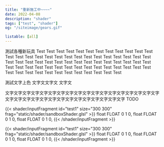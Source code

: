 ```yaml
---
title: "重新施工中~~~~"
date: 2022-04-08
description: "shader"
tags: ["test", "shader"]
og: "/siteimage/gears.gif"

listable: [all]
---
```


測試各種新玩具 Test Test Test Test Test Test Test Test Test Test Test Test Test Test Test Test Test Test Test Test Test Test Test Test Test Test Test Test Test Test Test Test Test Test Test Test Test Test Test Test Test Test Test Test Test Test Test Test Test Test Test Test Test Test Test Test Test Test Test Test Test Test Test Test Test Test Test Test Test

<!--more-->

測試文字上色 <h> 文字文文字文 </h> 文字文

<h>
文字文字文字文字文字文字文字文字文字文字文字文字文字文字文字文字文字文字文字文字文字文字文字文字文字文字文字文字文字文字文字文字
TODO
</h> 

<!-- 
{{< shader/fragment size="300 300" frag="static/shader/baseFrag.frag" >}}

{{< shader/fragment size="300 300" frag="static/shader/sandboxShader.glsl" >}} 
-->

{{< shader/inputFragment id="test1" size="300 300" frag="static/shader/sandboxShader.glsl" >}}
float FLOAT 0 1 0,
float FLOAT 0 1 0,
float FLOAT 0 1 0,
{{< /shader/inputFragment >}}

{{< shader/inputFragment id="test1" size="300 300" frag="static/shader/sandboxShader.glsl" >}}
float FLOAT 0 1 0,
float FLOAT 0 1 0,
float FLOAT 0 1 0,
{{< /shader/inputFragment >}}


<!-- {{< shader/inputFragment id="test2" size="300 300" frag="static/shader/sandboxShader.glsl" >}}
int INT 0 10 5,
{{< /shader/inputFragment >}}  -->
